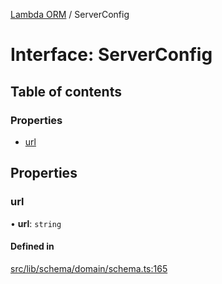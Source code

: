 [Lambda ORM](../README.md) / ServerConfig

# Interface: ServerConfig

## Table of contents

### Properties

- [url](ServerConfig.md#url)

## Properties

### url

• **url**: `string`

#### Defined in

[src/lib/schema/domain/schema.ts:165](https://github.com/lambda-orm/lambdaorm-base/blob/6519a36bb90ceba6741ed0abf1b5c31fac3d7d67/src/lib/schema/domain/schema.ts#L165)
